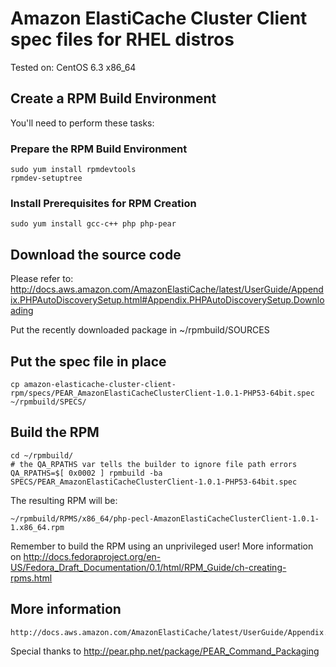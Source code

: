 # Amazon ElastiCache Cluster Client spec files for RHEL distros

Tested on:
 CentOS 6.3 x86_64

## Create a RPM Build Environment

You'll need to perform these tasks:

### Prepare the RPM Build Environment

    sudo yum install rpmdevtools
    rpmdev-setuptree

### Install Prerequisites for RPM Creation

    sudo yum install gcc-c++ php php-pear

## Download the source code

Please refer to: http://docs.aws.amazon.com/AmazonElastiCache/latest/UserGuide/Appendix.PHPAutoDiscoverySetup.html#Appendix.PHPAutoDiscoverySetup.Downloading

Put the recently downloaded package in ~/rpmbuild/SOURCES

## Put the spec file in place

    cp amazon-elasticache-cluster-client-rpm/specs/PEAR_AmazonElastiCacheClusterClient-1.0.1-PHP53-64bit.spec ~/rpmbuild/SPECS/

## Build the RPM

    cd ~/rpmbuild/
    # the QA_RPATHS var tells the builder to ignore file path errors
    QA_RPATHS=$[ 0x0002 ] rpmbuild -ba SPECS/PEAR_AmazonElastiCacheClusterClient-1.0.1-PHP53-64bit.spec

The resulting RPM will be:

    ~/rpmbuild/RPMS/x86_64/php-pecl-AmazonElastiCacheClusterClient-1.0.1-1.x86_64.rpm

Remember to build the RPM using an unprivileged user! More information on http://docs.fedoraproject.org/en-US/Fedora_Draft_Documentation/0.1/html/RPM_Guide/ch-creating-rpms.html

## More information

    http://docs.aws.amazon.com/AmazonElastiCache/latest/UserGuide/Appendix.PHPAutoDiscoverySetup.htm

Special thanks to http://pear.php.net/package/PEAR_Command_Packaging